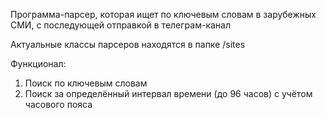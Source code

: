 Программа-парсер, которая ищет по ключевым словам в зарубежных СМИ, с последующей отправкой в телеграм-канал

Актуальные классы парсеров находятся в папке /sites

Функционал:
1. Поиск по ключевым словам
2. Поиск за определённый интервал времени (до 96 часов) с учётом часового пояса
